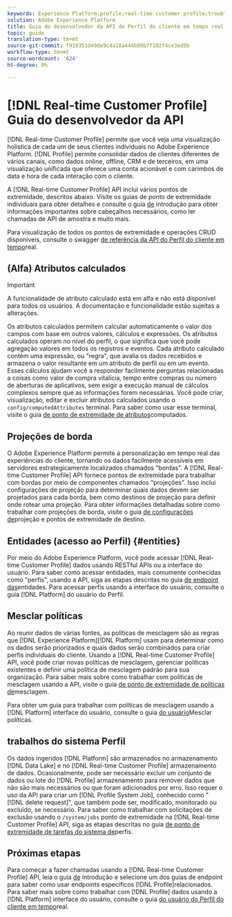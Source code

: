 ```yaml
---
keywords: Experience Platform;profile;real-time customer profile;troubleshooting;API
solution: Adobe Experience Platform
title: Guia do desenvolvedor da API do Perfil do cliente em tempo real
topic: guide
translation-type: tm+mt
source-git-commit: f910351d49de9c4a18a444b99b7f102f4ce3ed5b
workflow-type: tm+mt
source-wordcount: '624'
ht-degree: 0%

---
```



# [!DNL Real-time Customer Profile] Guia do desenvolvedor da API

[!DNL Real-time Customer Profile] permite que você veja uma visualização holística de cada um de seus clientes individuais no Adobe Experience Platform. [!DNL Profile] permite consolidar dados de clientes diferentes de vários canais, como dados online, offline, CRM e de terceiros, em uma visualização unificada que oferece uma conta acionável e com carimbos de data e hora de cada interação com o cliente.

A [!DNL Real-time Customer Profile] API inclui vários pontos de extremidade, descritos abaixo. Visite os guias de ponto de extremidade individuais para obter detalhes e consulte o guia [de](getting-started.md) introdução para obter informações importantes sobre cabeçalhos necessários, como ler chamadas de API de amostra e muito mais.

Para visualização de todos os pontos de extremidade e operações CRUD disponíveis, consulte o swagger [de referência da API do Perfil do cliente em tempo](https://www.adobe.io/apis/experienceplatform/home/api-reference.html#!acpdr/swagger-specs/real-time-customer-profile.yaml)real.

## (Alfa) Atributos calculados

>[!IMPORTANT]
>
>
>A funcionalidade de atributo calculado está em alfa e não está disponível para todos os usuários. A documentação e funcionalidade estão sujeitas a alterações.

Os atributos calculados permitem calcular automaticamente o valor dos campos com base em outros valores, cálculos e expressões. Os atributos calculados operam no nível do perfil, o que significa que você pode agregação valores em todos os registros e eventos. Cada atributo calculado contém uma expressão, ou &quot;regra&quot;, que avalia os dados recebidos e armazena o valor resultante em um atributo de perfil ou em um evento. Esses cálculos ajudam você a responder facilmente perguntas relacionadas a coisas como valor de compra vitalícia, tempo entre compras ou número de aberturas de aplicativos, sem exigir a execução manual de cálculos complexos sempre que as informações forem necessárias. Você pode criar, visualização, editar e excluir atributos calculados usando o `config/computedAttributes` terminal. Para saber como usar esse terminal, visite o guia [de ponto de extremidade de atributos](computed-attributes.md)computados.

## Projeções de borda

O Adobe Experience Platform permite a personalização em tempo real das experiências do cliente, tornando os dados facilmente acessíveis em servidores estrategicamente localizados chamados &quot;bordas&quot;. A [!DNL Real-time Customer Profile] API fornece pontos de extremidade para trabalhar com bordas por meio de componentes chamados &quot;projeções&quot;. Isso inclui configurações de projeção para determinar quais dados devem ser projetados para cada borda, bem como destinos de projeção para definir onde rotear uma projeção. Para obter informações detalhadas sobre como trabalhar com projeções de borda, visite o guia [de configurações de](edge-projections.md)projeção e pontos de extremidade de destino.

## Entidades (acesso ao Perfil) {#entities}

Por meio do Adobe Experience Platform, você pode acessar [!DNL Real-time Customer Profile] dados usando RESTful APIs ou a interface do usuário. Para saber como acessar entidades, mais comumente conhecidas como &quot;perfis&quot;, usando a API, siga as etapas descritas no guia [de endpoint das](entities.md)entidades. Para acessar perfis usando a interface do usuário, consulte o guia [!DNL Platform] do usuário do [](../ui/user-guide.md)Perfil.

## Mesclar políticas

Ao reunir dados de várias fontes, as políticas de mesclagem são as regras que [!DNL Experience Platform][!DNL Platform] usam para determinar como os dados serão priorizados e quais dados serão combinados para criar perfis individuais do cliente. Usando a [!DNL Real-time Customer Profile] API, você pode criar novas políticas de mesclagem, gerenciar políticas existentes e definir uma política de mesclagem padrão para sua organização. Para saber mais sobre como trabalhar com políticas de mesclagem usando a API, visite o guia [de ponto de extremidade de políticas de](merge-policies.md)mesclagem.

Para obter um guia para trabalhar com políticas de mesclagem usando a [!DNL Platform] interface do usuário, consulte o guia [do usuário](../ui/merge-policies.md)Mesclar políticas.

## trabalhos do sistema Perfil

Os dados ingeridos [!DNL Platform] são armazenados no armazenamento [!DNL Data Lake] e no [!DNL Real-time Customer Profile] armazenamento de dados. Ocasionalmente, pode ser necessário excluir um conjunto de dados ou lote do [!DNL Profile] armazenamento para remover dados que não são mais necessários ou que foram adicionados por erro. Isso requer o uso da API para criar um [!DNL Profile System Job], conhecido como &quot;[!DNL delete request]&quot;, que também pode ser, modificado, monitorado ou excluído, se necessário. Para saber como trabalhar com solicitações de exclusão usando o `/system/jobs` ponto de extremidade na [!DNL Real-time Customer Profile] API, siga as etapas descritas no guia [de ponto de extremidade de tarefas do sistema de](profile-system-jobs.md)perfis.

## Próximas etapas

Para começar a fazer chamadas usando a [!DNL Real-time Customer Profile] API, leia o guia [de](getting-started.md) introdução e selecione um dos guias de endpoint para saber como usar endpoints específicos [!DNL Profile]relacionados. Para saber mais sobre como trabalhar com [!DNL Profile] dados usando a [!DNL Platform] interface do usuário, consulte o guia [do usuário do Perfil do cliente em tempo](../ui/user-guide.md)real.